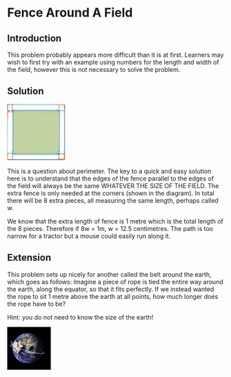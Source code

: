 # Fence Around A Field

## Introduction

This problem probably appears more difficult than it is at first. Learners may wish to first try with an example using numbers for the length and width of the field, however this is not necessary to solve the problem. 


## Solution

![](../../images/fence-around-a-field-3.png)

This is a question about perimeter. The key to a quick and easy solution here is to understand that the edges of the fence parallel to the edges of the field will always be the same WHATEVER THE SIZE OF THE FIELD. 
The extra fence is only needed at the corners (shown in the diagram).
In total there will be 8 extra pieces, all measuring the same length, perhaps called w. 


We know that the extra length of fence is 1 metre which is the total length of the 8 pieces. 
Therefore if 8w = 1m, w = 12.5 centimetres. The path is too narrow for a tractor but a mouse could easily run along it.




## Extension
This problem sets up nicely for another called the belt around the earth, which goes as follows:
Imagine a piece of rope is tied the entire way around the earth, along the equator, so that it fits perfectly. If we instead wanted the rope to sit 1 metre above the earth at all points, how much longer does the rope have to be?

Hint: you do not need to know the size of the earth! 

![](../../images/fence-around-a-field-4.png)


